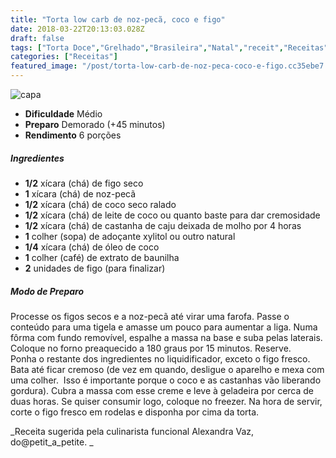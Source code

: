 ```yaml
---
title: "Torta low carb de noz-pecã, coco e figo"
date: 2018-03-22T20:13:03.028Z
draft: false
tags: ["Torta Doce","Grelhado","Brasileira","Natal","receit","Receitas","Receitas com frutas","torta doce"]
categories: ["Receitas"]
featured_image: "/post/torta-low-carb-de-noz-peca-coco-e-figo.cc35ebe7.jpeg"
---
```


![capa](/post/torta-low-carb-de-noz-peca-coco-e-figo.cc35ebe7.jpeg)

*   **Dificuldade** Médio
*   **Preparo** Demorado (+45 minutos)
*   **Rendimento** 6 porções

##### Ingredientes

*   **1/2** xícara (chá) de figo seco
*   **1** xícara (chá) de noz-pecã
*   **1/2** xícara (chá) de coco seco ralado
*   **1/2** xícara (chá) de leite de coco ou quanto baste para dar cremosidade
*   **1/2** xícara (chá) de castanha de caju deixada de molho por 4 horas
*   **1** colher (sopa) de adoçante xylitol ou outro natural
*   **1/4** xícara (chá) de óleo de coco
*   **1** colher (café) de extrato de baunilha
*   **2** unidades de figo (para finalizar)

##### Modo de Preparo

Processe os figos secos e a noz-pecã até virar uma farofa. Passe o conteúdo para uma tigela e amasse um pouco para aumentar a liga. Numa fôrma com fundo removível, espalhe a massa na base e suba pelas laterais. Coloque no forno preaquecido a 180 graus por 15 minutos. Reserve. Ponha o restante dos ingredientes no liquidificador, exceto o figo fresco. Bata até ficar cremoso (de vez em quando, desligue o aparelho e mexa com uma colher.  Isso é importante porque o coco e as castanhas vão liberando gordura). Cubra a massa com esse creme e leve à geladeira por cerca de duas horas. Se quiser consumir logo, coloque no freezer. Na hora de servir, corte o figo fresco em rodelas e disponha por cima da torta.

_Receita sugerida pela culinarista funcional Alexandra Vaz, do@petit\_a\_petite. _
